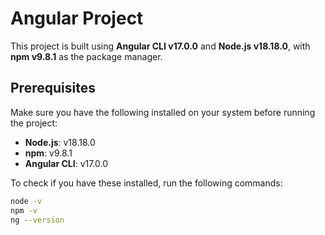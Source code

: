 # Angular Project

This project is built using **Angular CLI v17.0.0** and **Node.js v18.18.0**, with **npm v9.8.1** as the package manager.

## Prerequisites

Make sure you have the following installed on your system before running the project:

- **Node.js**: v18.18.0
- **npm**: v9.8.1
- **Angular CLI**: v17.0.0

To check if you have these installed, run the following commands:

```bash
node -v
npm -v
ng --version
